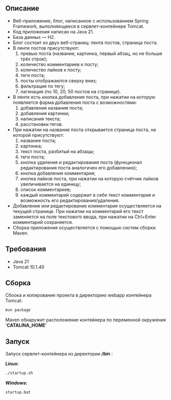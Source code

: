 ## Описание

* Веб-приложение, блог, написанное с использованием Spring Framework, выполняющееся в сервлет-контейнере Tomcat.
* Код приложения написан на Java 21.
* База данных — H2.
* Блог состоит из двух веб-страниц: лента постов, страница поста.
* В ленте постов присутствуют:
  1) превью поста (название, картинка, первый абзац, но не больше трёх строк);
  2) количество комментариев к посту;
  3) количество лайков к посту;
  4) теги поста;
  5) посты отображаются сверху вниз;
  6) фильтрация по тегу;
  7) пагинация (по 10, 20, 50 постов на странице).
* В ленте есть кнопка добавления поста, при нажатии на которую появляется форма добавления поста с возможностями:
  1) добавления названия поста;
  2) добавления картинки;
  3) написания текста;
  4) расстановки тегов.
* При нажатии на название поста открывается страница поста, на которой присутствуют:
  1) название поста;
  2) картинка;
  3) текст поста, разбитый на абзацы;
  4) теги поста;
  5) кнопка удаления и редактирования поста (функционал редактирования поста аналогичен его добавлению);
  6) кнопка добавления комментария;
  7) кнопка лайков поста, при нажатии на которую счётчик лайков увеличивается на единицу;
  8) список комментариев;
  9) каждый комментарий содержит в себе текст комментария и возможность его редактирования/удаления.
* Добавление или редактирование комментария осуществляется на текущей странице. При нажатии на комментарий его текст заменяется на поле текстового ввода, при нажатии на Ctrl+Enter комментарий сохраняется.
* Сборка приложения осуществляется с помощью систем сборки Maven.

## Требования
* Java 21
* Tomcat 10.1.40

## Сборка
Сбоока и копирование проекта в директорию webapp контейнера Tomcat:
```bash
mvn package
```
Maven обнаружит расположение контейнера по переменной окружения '**CATALINA_HOME**'

## Запуск
Запуск сервлет-контейнера из директории ***/bin*** :

***Linux:***
```bash
./startup.sh
```
***Windows:***
```shell
startup.bat
```
